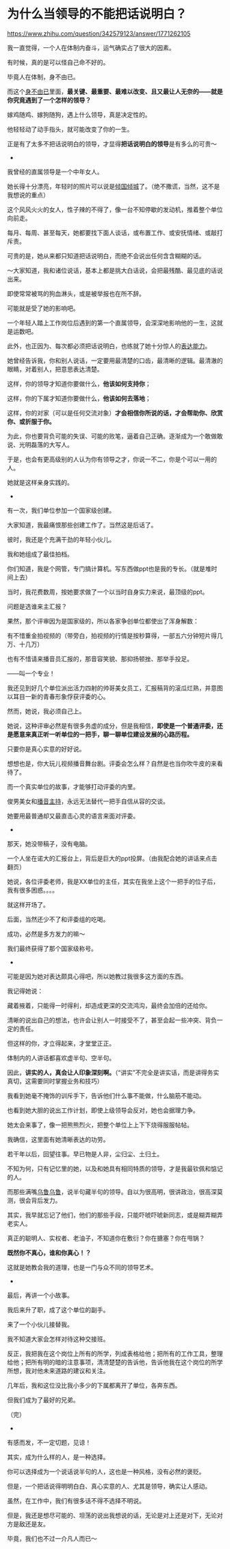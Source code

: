 # 为什么当领导的不能把话说明白？

https://www.zhihu.com/question/342579123/answer/1771262105

我一直觉得，一个人在体制内奋斗，运气确实占了很大的因素。

有时候，真的是可以怪自己命不好的。

毕竟人在体制，身不由已。

而这个[身不由已](https://www.zhihu.com/search?q=%E8%BA%AB%E4%B8%8D%E7%94%B1%E5%B7%B2&search_source=Entity&hybrid_search_source=Entity&hybrid_search_extra=%7B%22sourceType%22%3A%22answer%22%2C%22sourceId%22%3A1771262105%7D)里面，**最关键、最重要、最难以改变、且又最让人无奈的——就是你究竟遇到了一个怎样的领导？**

嫁鸡随鸡、嫁狗随狗，遇上什么领导，真是决定性的。

他轻轻动了动手指头，就可能改变了你的一生。

正是有了太多不把话说明白的领导，才显得**把话说明白的领导**是有多么的可贵～

-

我曾经的直属领导是一个中年女人。

她长得十分漂亮，年轻时的照片可以说是[倾国倾城](https://www.zhihu.com/search?q=%E5%80%BE%E5%9B%BD%E5%80%BE%E5%9F%8E&search_source=Entity&hybrid_search_source=Entity&hybrid_search_extra=%7B%22sourceType%22%3A%22answer%22%2C%22sourceId%22%3A1771262105%7D)了。（绝不撒谎，当然，这不是我想说的重点）

这个风风火火的女人，性子辣的不得了，像一台不知停歇的发动机，推着整个单位向前走。

每月、每周、甚至每天，她都要找下面人谈话，或布置工作、或安抚情绪、或敲打斥责。

可贵的是，她从来都只知道把话说明白，而绝不会说出任何含含糊糊的话。

～大家知道，我和诸位说话，基本上都是挑大白话说，会把最残酷、最见底的话说出来。

即使常常被骂的狗血淋头，或是被举报也在所不辞。

可能就是受了她的影响吧。

一个年轻人踏上工作岗位后遇到的第一个直属领导，会深深地影响他的一生，这就是运数吧。

此外，也正因为、每次都必须把话说明白，也练就了她十分惊人的[表达能力](https://www.zhihu.com/search?q=%E8%A1%A8%E8%BE%BE%E8%83%BD%E5%8A%9B&search_source=Entity&hybrid_search_source=Entity&hybrid_search_extra=%7B%22sourceType%22%3A%22answer%22%2C%22sourceId%22%3A1771262105%7D)。

她曾经告诉我，你和别人说话，一定要用最清楚的口齿，最清晰的逻辑。最清澈的眼睛，对着别人，把意思表达清楚。

这样，你的领导才知道你要做什么，**他该如何支持你**；

这样，你的下属才知道你要做什么，**他该如何去落地**；

这样，你的对家（可以是任何交流对象）**才会相信你所说的话，才会帮助你、欣赏你、或折服于你。**

为此，你也要背负可能的失误、可能的败笔，逼着自己正确。逐渐成为一个敢做敢说、光明磊落的大写人。

于是，也会有更高级别的人认为你有领导之才，你说一不二，你是个可以一用的人。

她就是这样亲身实践的。

-

有一次，我们单位参加一个国家级创建。

大家知道，我最痛恨那些创建工作了。当然这是后话了。

彼时，我还是个充满干劲的年轻小伙儿。

我和她组成了最佳拍档。

你们知道，我是个网管，专门搞计算机。写东西做ppt也是我的专长。（就是堆时间上去）

当时，我花费数周，按她要求做了一个以当时自身实力来说，最顶级的ppt。

问题是选谁来主汇报？

果然，那个评审因为是国家级的，所以各家争创单位都使出了浑身解数：

有不惜重金拍视频的（带旁白，拍视频的行情是按秒算得，一部五六分钟短片得几万、十几万）

也有不惜请来播音员汇报的，那音容笑貌、那抑扬顿挫、那举手投足。

——叫一个专业！

我还见到好几个单位派出活力四射的帅哥美女员工，汇报稿背的滚瓜烂熟，并意图以耳目一新的青春形象俘获评委的心。

然而，她说，我必须自己上。

她说，这种评审必然是有很多务虚的成分，但是我相信，**即使是一个普通评委，还是愿意来真正听一听单位的一把手，聊一聊单位建设发展的心路历程。**

只要你是真心实意的好好说。

想想也是，你大玩儿视频播音舞台剧。评委会怎么样？自然是也当你吹牛皮的来看待了。

而一个真实单位的故事，才能够打动评委的内里。

俊男美女和[播音主持](https://www.zhihu.com/search?q=%E6%92%AD%E9%9F%B3%E4%B8%BB%E6%8C%81&search_source=Entity&hybrid_search_source=Entity&hybrid_search_extra=%7B%22sourceType%22%3A%22answer%22%2C%22sourceId%22%3A1771262105%7D)，永远无法替代一把手自信从容的交谈。

她要用最普通却又最直击心灵的语言来面对评委。

-

那天，她没带稿子，没有电脑。

一个人坐在诺大的汇报台上，背后是巨大的ppt投屏。（由我配合她的讲话来点击翻页）

她说，各位评委老师，我是XX单位的主任，其实在我坐上这个一把手的位子后，我有很多困惑。。。。

就这样开场了。

后面，当然还少不了和评委组的吃喝。

成功，必然是多方发力的嘛～

我们最终获得了那个国家级称号。

-

可能是因为她对表达颇具心得吧，所以她教过我很多这方面的东西。

我记得她说：

藏着掖着，只能得一时得利，却造成更深的交流鸿沟，最终会加倍的还给你。

清晰的说出自己的想法，也许会让别人一时接受不了，甚至会起一些冲突、背负一定的责任。

但这样的你，才立得起来，才堂堂正正。

体制内的人讲话都喜欢虚半句、空半句。

因此，**讲实的人，真会让人印象深刻啊。**（“讲实”不完全是讲实话，而是讲得务实真切，这需要同时掌握业务和技巧）

我看到她毫不掩饰的训斥手下，告诉他们什么事不能做，什么脑筋不能动。

也看到她大胆的说出工作计划，即使上级领导会反对，她也会据理力争。

她太会来事了，像一把熊熊烈火，把整个单位上上下下烧得服服帖帖。

我确信，这里面有她清晰表达的功劳。

若干年以后，回望往事。早已物是人非，尘归尘、土归土。

不知为何，只有记忆里的她，以及和她具有相同特质的领导，才是我最钦佩和惦记的人。

而那些满嘴[乌鲁乌鲁](https://www.zhihu.com/search?q=%E4%B9%8C%E9%B2%81%E4%B9%8C%E9%B2%81&search_source=Entity&hybrid_search_source=Entity&hybrid_search_extra=%7B%22sourceType%22%3A%22answer%22%2C%22sourceId%22%3A1771262105%7D)，说半句藏半句的领导。自以为很高明，很讲政治，很高深莫测，很会背后发力。

其实，我早就忘记了他们，他们的那些手段，只能吓唬吓唬新同志，或是糊弄糊弄老实人。

真正的聪明人、实权者、老油子，不知道你在敷衍？你在搪塞？你在甩锅？

**既然你不真心，谁和你真心！？**

这就是她教会我的道理，也是一门与众不同的领导艺术。

-

最后，再讲一个小故事。

我后来升了职，成了这个单位的副手。

来了一个小伙儿接替我。

我不知道大家会怎样对待这种交接班。

反正，我把我在这个岗位上所有的所学，列成表格给他；把所有的工作工具，整理给他；把所有明的暗的注意事项，清清楚楚的告诉他，告诉他我在这个岗位的所学所想，我对他未来道路的建议和关注。

几年后，我和这位没比我小多少的下属都离开了单位，各奔东西。

但我们成为了最好的兄弟。

（完）

-

有感而发，不一定切题，见谅！

其实，成为什么样的人，是一种选择。

你可以选择成为一个说话说半句的人，这也是一种风格，没有必然的褒贬。

但是，一个把话说得明明白白、真心实意的人、尤其是领导，确实让人感动。

虽然，在工作中，我们有很多话不得不选择不明说。

但是，我还是想尽可能的、坦荡的说出我想说的话，无论是对上还是对下，无论对方是敌还是友。

毕竟，我们也不过一介凡人而已～